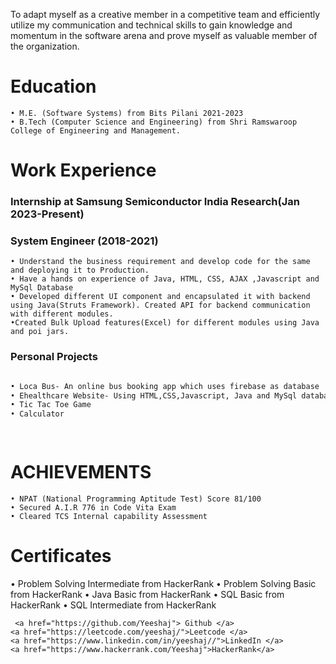 To adapt myself as a creative member in a competitive team and efficiently utilize my communication and technical skills to gain knowledge and momentum in the software arena and prove myself as valuable member of the organization.
# Education
```
• M.E. (Software Systems) from Bits Pilani 2021-2023
• B.Tech (Computer Science and Engineering) from Shri Ramswaroop College of Engineering and Management. 
```

# Work Experience

### Internship at Samsung Semiconductor India Research(Jan 2023-Present)

### System Engineer (2018-2021)
```
• Understand the business requirement and develop code for the same and deploying it to Production.
• Have a hands on experience of Java, HTML, CSS, AJAX ,Javascript and MySql Database
• Developed different UI component and encapsulated it with backend using Java(Struts Framework). Created API for backend communication with different modules.
•Created Bulk Upload features(Excel) for different modules using Java and poi jars.
```
### Personal Projects
```markdown

• Loca Bus- An online bus booking app which uses firebase as database 
• Ehealthcare Website- Using HTML,CSS,Javascript, Java and MySql database.  
• Tic Tac Toe Game
• Calculator

  
```

# ACHIEVEMENTS
```
• NPAT (National Programming Aptitude Test) Score 81/100
• Secured A.I.R 776 in Code Vita Exam
• Cleared TCS Internal capability Assessment
```

# Certificates


• Problem Solving Intermediate from HackerRank
• Problem Solving Basic from HackerRank
• Java  Basic from HackerRank
• SQL  Basic from HackerRank
• SQL  Intermediate from HackerRank
```
 <a href="https://github.com/Yeeshaj"> Github </a>
<a href="https://leetcode.com/yeeshaj/">Leetcode </a>
<a href="https://www.linkedin.com/in/yeeshaj//">LinkedIn </a>
<a href="https://www.hackerrank.com/Yeeshaj">HackerRank</a>



